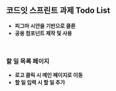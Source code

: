 ## 코드잇 스프린트 과제 Todo List
- **피그마 시안을 기반으로 클론**
- **공용 컴포넌트 제작 및 사용**

<br/>

### 할 일 목록 페이지
- **로고 클릭 시 메인 페이지로 이동**
- **할 일 입력 시 할 일 추가**


